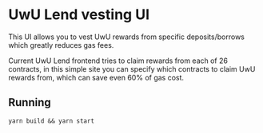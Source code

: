 # UwU Lend vesting UI

This UI allows you to vest UwU rewards from specific deposits/borrows which greatly reduces gas fees.

Current UwU Lend frontend tries to claim rewards from each of 26 contracts, in this simple site you can specify which contracts to claim UwU rewards from, which can save even 60% of gas cost.

## Running 

`yarn build && yarn start`